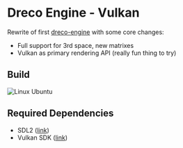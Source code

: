 # Dreco Engine - Vulkan
Rewrite of first [dreco-engine](https://github.com/GloryOfNight/dreco-engine) with some core changes:
- Full support for 3rd space, new matrixes
- Vulkan as primary rendering API (really fun thing to try)

## Build
![Linux Ubuntu](https://github.com/GloryOfNight/dreco-engine-vulkan/workflows/Ubuntu%20Build/badge.svg?branch=master)

 ## Required Dependencies
- SDL2 ([link](https://www.libsdl.org/))
- Vulkan SDK ([link](https://vulkan.lunarg.com/))
